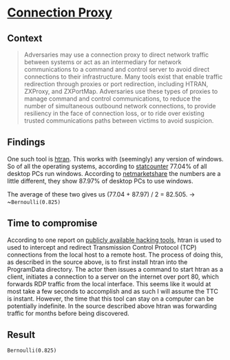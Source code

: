 # [Connection Proxy](https://attack.mitre.org/techniques/T1090/)

## Context
>Adversaries may use a connection proxy to direct network traffic between systems or act as an intermediary for network communications to a command and control server to avoid direct connections to their infrastructure. Many tools exist that enable traffic redirection through proxies or port redirection, including HTRAN, ZXProxy, and ZXPortMap. Adversaries use these types of proxies to manage command and control communications, to reduce the number of simultaneous outbound network connections, to provide resiliency in the face of connection loss, or to ride over existing trusted communications paths between victims to avoid suspicion.

## Findings
One such tool is [htran](https://jpcertcc.github.io/ToolAnalysisResultSheet/details/Htran.htm#ExecCondition). This works with (seemingly) any version of windows. So of all the operating systems, according to [statcounter](https://gs.statcounter.com/os-market-share/desktop/worldwide/#monthly-201905-202005) 77.04% of all desktop PCs run windows. According to [netmarketshare](https://netmarketshare.com/operating-system-market-share.aspx?options=%7B%22filter%22%3A%7B%22%24and%22%3A%5B%7B%22deviceType%22%3A%7B%22%24in%22%3A%5B%22Desktop%2Flaptop%22%5D%7D%7D%5D%7D%2C%22dateLabel%22%3A%22Trend%22%2C%22attributes%22%3A%22share%22%2C%22group%22%3A%22platform%22%2C%22sort%22%3A%7B%22share%22%3A-1%7D%2C%22id%22%3A%22platformsDesktop%22%2C%22dateInterval%22%3A%22Monthly%22%2C%22dateStart%22%3A%222019-06%22%2C%22dateEnd%22%3A%222020-05%22%2C%22segments%22%3A%22-1000%22%7D) the numbers are a little different, they show 87.97% of desktop PCs to use windows. 

The average of these two gives us (77.04 + 87.97) / 2 = 82.505. -> ~```Bernoulli(0.825)```

## Time to compromise
According to one report on [publicly available hacking tools](https://s3.eu-west-1.amazonaws.com/ncsc-content/files/Joint%20report%20on%20publicly%20available%20hacking%20tools%20%28NCSC%29.pdf), htran is used to used to intercept and redirect Transmission Control Protocol (TCP) connections from the local host to a remote host. The process of doing this, as described in the source above, is to first install htran into the ProgramData directory. The actor then issues a command to start htran as a client, initiates a connection to a server on the internet over port 80, which forwards RDP traffic from the local interface. This seems like it would at most take a few seconds to accomplish and as such I will assume the TTC is instant. However, the time that this tool can stay on a computer can be potentially indefinite. In the source described above htran was forwarding traffic for months before being discovered. 

## Result
```Bernoulli(0.825)```